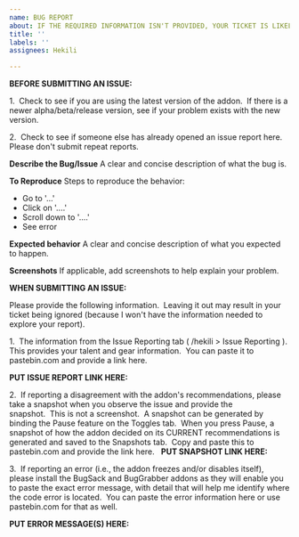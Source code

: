 ```yaml
---
name: BUG REPORT
about: IF THE REQUIRED INFORMATION ISN'T PROVIDED, YOUR TICKET IS LIKELY TO BE DISCARDED
title: ''
labels: ''
assignees: Hekili

---
```


**BEFORE SUBMITTING AN ISSUE:**

1.  Check to see if you are using the latest version of the addon.  If there is a newer alpha/beta/release version, see if your problem exists with the new version.

2.  Check to see if someone else has already opened an issue report here.  Please don't submit repeat reports.

**Describe the Bug/Issue**
A clear and concise description of what the bug is.

**To Reproduce**
Steps to reproduce the behavior:
- Go to '...'
- Click on '....'
- Scroll down to '....'
- See error

**Expected behavior**
A clear and concise description of what you expected to happen.

**Screenshots**
If applicable, add screenshots to help explain your problem.

**WHEN SUBMITTING AN ISSUE:**

Please provide the following information.  Leaving it out may result in your ticket being ignored (because I won't have the information needed to explore your report).

1.  The information from the Issue Reporting tab ( /hekili > Issue Reporting ).  This provides your talent and gear information.  You can paste it to pastebin.com and provide a link here.

**PUT ISSUE REPORT LINK HERE:**

2.  If reporting a disagreement with the addon's recommendations, please take a snapshot when you observe the issue and provide the snapshot.  This is not a screenshot.  A snapshot can be generated by binding the Pause feature on the Toggles tab.  When you press Pause, a snapshot of how the addon decided on its CURRENT recommendations is generated and saved to the Snapshots tab.  Copy and paste this to pastebin.com and provide the link here.
 
**PUT SNAPSHOT LINK HERE:**

3.  If reporting an error (i.e., the addon freezes and/or disables itself), please install the BugSack and BugGrabber addons as they will enable you to paste the exact error message, with detail that will help me identify where the code error is located.  You can paste the error information here or use pastebin.com for that as well.

**PUT ERROR MESSAGE(S) HERE:**
